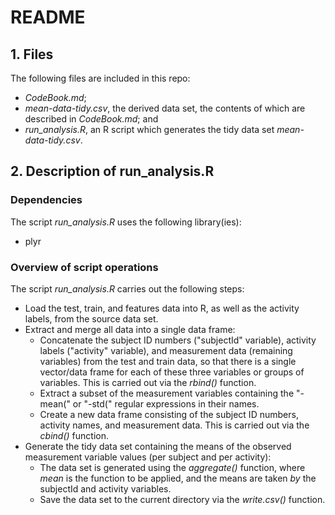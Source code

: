 # README

## 1. Files

The following files are included in this repo:
* *CodeBook.md*;
* *mean-data-tidy.csv*, the derived data set, the contents of which are described in *CodeBook.md*; and
* *run_analysis.R*, an R script which generates the tidy data set *mean-data-tidy.csv*.

## 2. Description of run_analysis.R

<h3>Dependencies</h3>

The script *run_analysis.R* uses the following library(ies):
* plyr

<h3>Overview of script operations</h3>

The script *run_analysis.R* carries out the following steps:
* Load the test, train, and features data into R, as well as the activity labels, from the source data set.
* Extract and merge all data into a single data frame:
  * Concatenate the subject ID numbers ("subjectId" variable), activity labels ("activity" variable), and measurement data (remaining variables) from the test and train data, so that there is a single vector/data frame for each of these three variables or groups of variables. This is carried out via the *rbind()* function.
  * Extract a subset of the measurement variables containing the "-mean(" or "-std(" regular expressions in their names.
  * Create a new data frame consisting of the subject ID numbers, activity names, and measurement data. This is carried out via the *cbind()* function.
* Generate the tidy data set containing the means of the observed measurement variable values (per subject and per activity):
  * The data set is generated using the *aggregate()* function, where *mean* is the function to be applied, and the means are taken *by* the subjectId and activity variables.
  * Save the data set to the current directory via the *write.csv()* function.
